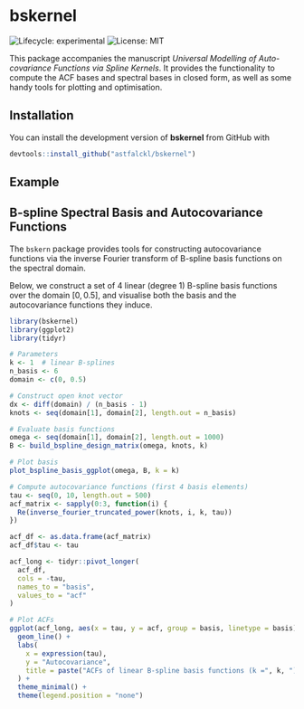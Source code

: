 
<!-- ```{r, include = FALSE}
knitr::opts_chunk$set(
  collapse = TRUE,
  comment = "#>",
  fig.path = "man/figures/README-",
  out.width = "100%"
)
``` -->

# bskernel

<!-- badges: start -->

![Lifecycle:
experimental](https://img.shields.io/badge/lifecycle-experimental-orange.svg)
![License: MIT](https://img.shields.io/badge/license-MIT-blue.svg)

<!-- badges: end -->

This package accompanies the manuscript *Universal Modelling of
Auto-covariance Functions via Spline Kernels*. It provides the
functionality to compute the ACF bases and spectral bases in closed
form, as well as some handy tools for plotting and optimisation.

## Installation

You can install the development version of **bskernel** from GitHub with

``` r
devtools::install_github("astfalckl/bskernel")
```

## Example

## B-spline Spectral Basis and Autocovariance Functions

The `bskern` package provides tools for constructing autocovariance
functions via the inverse Fourier transform of B-spline basis functions
on the spectral domain.

Below, we construct a set of 4 linear (degree 1) B-spline basis
functions over the domain $[0, 0.5]$, and visualise both the basis and
the autocovariance functions they induce.

``` r
library(bskernel)
library(ggplot2)
library(tidyr)

# Parameters
k <- 1  # linear B-splines
n_basis <- 6
domain <- c(0, 0.5)

# Construct open knot vector
dx <- diff(domain) / (n_basis - 1)
knots <- seq(domain[1], domain[2], length.out = n_basis)

# Evaluate basis functions
omega <- seq(domain[1], domain[2], length.out = 1000)
B <- build_bspline_design_matrix(omega, knots, k)

# Plot basis
plot_bspline_basis_ggplot(omega, B, k = k)
```

``` r
# Compute autocovariance functions (first 4 basis elements)
tau <- seq(0, 10, length.out = 500)
acf_matrix <- sapply(0:3, function(i) {
  Re(inverse_fourier_truncated_power(knots, i, k, tau))
})

acf_df <- as.data.frame(acf_matrix)
acf_df$tau <- tau

acf_long <- tidyr::pivot_longer(
  acf_df,
  cols = -tau,
  names_to = "basis",
  values_to = "acf"
)

# Plot ACFs
ggplot(acf_long, aes(x = tau, y = acf, group = basis, linetype = basis)) +
  geom_line() +
  labs(
    x = expression(tau),
    y = "Autocovariance",
    title = paste("ACFs of linear B-spline basis functions (k =", k, ")")
  ) +
  theme_minimal() +
  theme(legend.position = "none")
```
